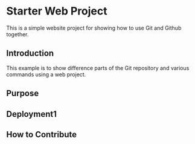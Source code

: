 # Starter Web Project

This is a simple website project for
showing how to use Git and Github together.

## Introduction

This example is to show difference parts of the Git
repository and various commands using a web project.

## Purpose

## Deployment1

## How to Contribute
